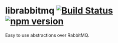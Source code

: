 # librabbitmq [![Build Status](https://travis-ci.org/mshick/librabbitmq.svg?branch=master)](https://travis-ci.org/mshick/librabbitmq) [![npm version](https://badge.fury.io/js/librabbitmq.svg)](https://badge.fury.io/js/librabbitmq)
Easy to use abstractions over RabbitMQ.
